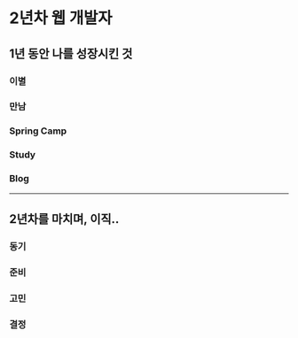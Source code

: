 2년차 웹 개발자
===============

1년 동안 나를 성장시킨 것
-------------------------

### 이별

### 만남

### Spring Camp

### Study

### Blog

---

2년차를 마치며, 이직..
----------------------

### 동기

### 준비

### 고민

### 결정

